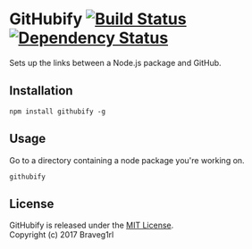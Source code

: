 # GitHubify [![Build Status](https://travis-ci.org/braveg1rl/githubify.png?branch=master)](https://travis-ci.org/braveg1rl/githubify) [![Dependency Status](https://david-dm.org/braveg1rl/githubify.png)](https://david-dm.org/braveg1rl/githubify)

Sets up the links between a Node.js package and GitHub.

## Installation

```
npm install githubify -g
```

## Usage

Go to a directory containing a node package you're working on.

```
githubify

```

## License

GitHubify is released under the [MIT License](http://opensource.org/licenses/MIT).  
Copyright (c) 2017 Braveg1rl  
